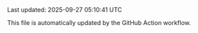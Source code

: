 Last updated: 2025-09-27 05:10:41 UTC

This file is automatically updated by the GitHub Action workflow.
